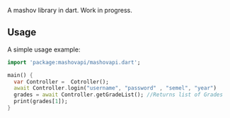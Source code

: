 A mashov library in dart. Work in progress. 

## Usage

A simple usage example:

```dart
import 'package:mashovapi/mashovapi.dart';

main() {
  var Controller =  Cotroller();
  await Controller.login("username", "password" , "semel", "year")
  grades = await Controller.getGradeList(); //Returns list of Grades
  print(grades[1]);
}
```
